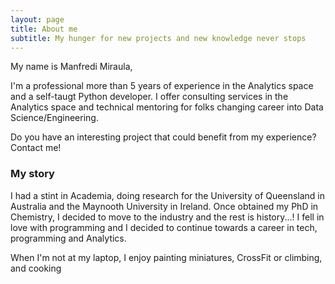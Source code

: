 ```yaml
---
layout: page
title: About me
subtitle: My hunger for new projects and new knowledge never stops
---
```


My name is Manfredi Miraula, 

I'm a professional more than 5 years of experience in the Analytics space and a self-taugt Python developer. I offer consulting services in the Analytics space and technical mentoring for folks changing career into Data Science/Engineering.

Do you have an interesting project that could benefit from my experience? Contact me!

### My story
I had a stint in Academia, doing research for the University of Queensland in Australia and the Maynooth University in Ireland. Once obtained my PhD in Chemistry, I decided to move to the industry and the rest is history...! I fell in love with programming and I decided to continue towards a career in tech, programming and Analytics. 

When I'm not at my laptop, I enjoy painting miniatures, CrossFit or climbing, and cooking
